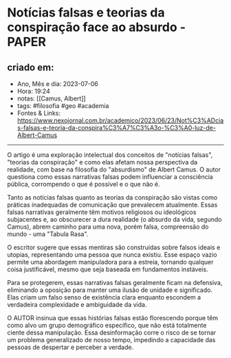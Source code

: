 # Notícias falsas e teorias da conspiração face ao absurdo - PAPER

## criado em: 
-  Ano, Mês e dia: 2023-07-06
- Hora: 19:24
- notas: [[Camus, Albert]]
- tags: #filosofia #geo #academia 
- Fontes & Links: https://www.nexojornal.com.br/academico/2023/06/23/Not%C3%ADcias-falsas-e-teoria-da-conspira%C3%A7%C3%A3o-%C3%A0-luz-de-Albert-Camus
---

O artigo é uma exploração intelectual dos conceitos de "notícias falsas", "teorias da conspiração" e como elas afetam nossa perspectiva da realidade, com base na filosofia do "absurdismo" de Albert Camus. O autor questiona como essas narrativas falsas podem influenciar a consciência pública, corrompendo o que é possível e o que não é. 

Tanto as notícias falsas quanto as teorias da conspiração são vistas como práticas inadequadas de comunicação que prevalecem atualmente. Essas falsas narrativas geralmente têm motivos religiosos ou ideológicos subjacentes e, ao obscurecer a dura realidade (o absurdo da vida, segundo Camus), abrem caminho para uma nova, porém falsa, compreensão do mundo - uma "Tabula Rasa". 

O escritor sugere que essas mentiras são construídas sobre falsos ideais e utopias, representando uma pessoa que nunca existiu. Esse espaço vazio permite uma abordagem manipuladora para a estreia, tornando qualquer coisa justificável, mesmo que seja baseada em fundamentos instáveis. 

Para se protegerem, essas narrativas falsas geralmente ficam na defensiva, eliminando a oposição para manter uma ilusão de unidade e significado. Elas criam um falso senso de existência clara enquanto escondem a verdadeira complexidade e ambiguidade da vida. 

O AUTOR insinua que essas histórias falsas estão florescendo porque têm como alvo um grupo demográfico específico, que não está totalmente ciente dessa manipulação. Essa desinformação corre o risco de se tornar um problema generalizado de nosso tempo, impedindo a capacidade das pessoas de despertar e perceber a verdade.